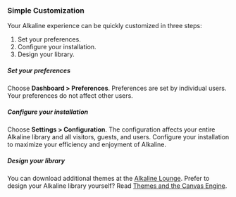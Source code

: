 ### Simple Customization

Your Alkaline experience can be quickly customized in three steps:

1. Set your preferences.
2. Configure your installation.
3. Design your library.

##### Set your preferences

Choose **Dashboard > Preferences**. Preferences are set by individual users. Your preferences do not affect other users.

##### Configure your installation

Choose **Settings > Configuration**. The configuration affects your entire Alkaline library and all visitors, guests, and users. Configure your installation to maximize your efficiency and enjoyment of Alkaline.

##### Design your library

You can download additional themes at the [Alkaline Lounge](/users/). Prefer to design your Alkaline library yourself? Read [Themes and the Canvas Engine](/guide/themes/).